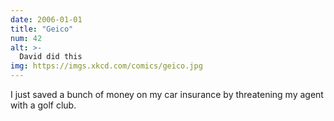 ```yaml
---
date: 2006-01-01
title: "Geico"
num: 42
alt: >-
  David did this
img: https://imgs.xkcd.com/comics/geico.jpg
---
```

I just saved a bunch of money on my car insurance by threatening my agent with a golf club.

